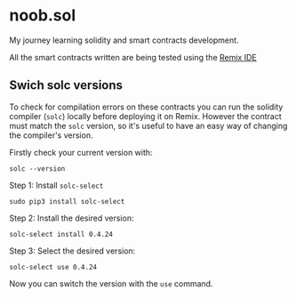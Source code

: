 # noob.sol
My journey learning solidity and smart contracts development.

All the smart contracts written are being tested using the [Remix IDE](https://remix.ethereum.org/)


## Swich solc versions
To check for compilation errors on these contracts you can run the solidity compiler (`solc`) locally before deploying it on Remix. However the contract must match the `solc` version, so it's useful to have an easy way of changing the compiler's version.

Firstly check your current version with:
```
solc --version
```

Step 1: Install `solc-select`
```
sudo pip3 install solc-select
```
Step 2: Install the desired version:
```
solc-select install 0.4.24
```
Step 3: Select the desired version:
```
solc-select use 0.4.24
```
Now you can switch the version with the `use` command.
